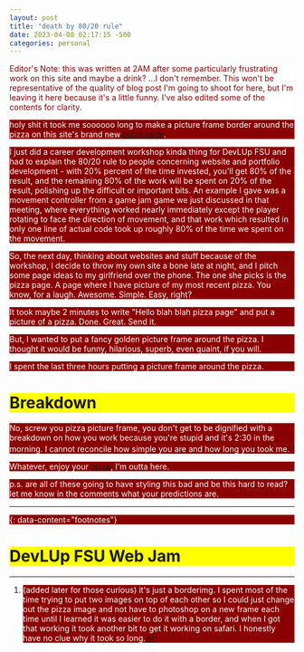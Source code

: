 ```yaml
---
layout: post
title: "death by 80/20 rule"
date: 2023-04-08 02:17:15 -500
categories: personal
---
```


<p id="notes">  Editor's Note: this was written at 2AM after some particularly frustrating work on this site and maybe a drink? ...I don't remember. This won't be representative of the quality of blog post I'm going to shoot for here, but I'm leaving it here because it's a little funny. I've also edited some of the contents for clarity.
</p>

holy shit it took me soooooo long to make a picture frame border around the pizza on this site's brand new [pizza page](/pizza).

I just did a career development workshop kinda thing for DevLUp FSU and had to explain the 80/20 rule to people concerning website and portfolio development - with 20% percent of the time invested, you'll get 80% of the result, and the remaining 80% of the work will be spent on 20% of the result, polishing up the difficult or important bits. An example I gave was a movement controller from a game jam game we just discussed in that meeting, where everything worked nearly immediately except the player rotating to face the direction of movement, and that work which resulted in only one line of actual code took up roughly 80% of the time we spent on the movement.

So, the next day, thinking about websites and stuff because of the workshop, I decide to throw my own site a bone late at night, and I pitch some page ideas to my girlfriend over the phone. The one she picks is the pizza page. A page where I have picture of my most recent pizza. You know, for a laugh. Awesome. Simple. Easy, right?

It took maybe 2 minutes to write "Hello blah blah pizza page" and put a picture of a pizza. Done. Great. Send it.

But, I wanted to put a fancy golden picture frame around the pizza. I thought it would be funny, hilarious, superb, even quaint, if you will.

I spent the last three hours putting a picture frame around the pizza.

# Breakdown

No, screw you pizza picture frame, you don't get to be dignified with a breakdown on how you work because you're stupid and it's 2:30 in the morning. I cannot reconcile how simple you are and how long you took me. [^1]

Whatever, enjoy your [pizza](/pizza), I'm outta here.

p.s. are all of these going to have styling this bad and be this hard to read? let me know in the comments what your predictions are.

---
{: data-content="footnotes"}

[^1]: (added later for those curious) it's just a borderimg. I spent most of the time trying to put two images on top of each other so I could just change out the pizza image and not have to photoshop on a new frame each time until I learned it was easier to do it with a border, and when I got that working it took another bit to get it working on safari. I honestly have no clue why it took so long.

<style>
body {
  background-image: url(https://raw.githubusercontent.com/BillyJoelsNightmareExplosion/BillyJoelsNightmareExplosion.github.io/master/_files/photos/pizza/pizza.jpg);
  background-attachment: fixed;
  background-repeat: no-repeat;
}
p {
  background-color: darkred; /* For browsers that do not support gradients */
  color: white;
}
h1 {
  background-color: yellow; /* For browsers that do not support gradients */
}
#notes {
  background-color: white; /* For browsers that do not support gradients */
  color: darkred;
}
</style>


<h1>
DevLUp FSU Web Jam
</h1>
